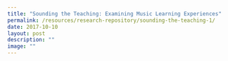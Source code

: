 ```yaml
---
title: "Sounding the Teaching: Examining Music Learning Experiences"
permalink: /resources/research-repository/sounding-the-teaching-1/
date: 2017-10-10
layout: post
description: ""
image: ""
---
```

